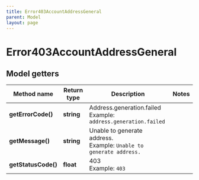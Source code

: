 ```yaml
---
title: Error403AccountAddressGeneral
parent: Model
layout: page
---
```


# Error403AccountAddressGeneral

## Model getters

Method name | Return type | Description | Notes
------------ | ------------- | ------------- | -------------
**getErrorCode()** | **string** | Address.generation.failed <br>Example: `address.generation.failed` |
**getMessage()** | **string** | Unable to generate address. <br>Example: `Unable to generate address.` |
**getStatusCode()** | **float** | 403 <br>Example: `403` |

